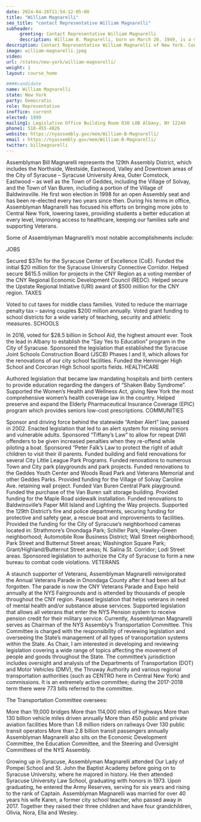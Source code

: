 ```yaml
---
date: 2024-04-26T11:54:12-05:00
title: "William Magnarelli"
seo_title: "contact Representative William Magnarelli"
subheader:
     greeting: Contact Representative William Magnarelli
     description: William B. Magnarelli, born on March 20, 1949, is a member of the New York State Assembly, representing the 129th district, which includes the Northside, Westside, Eastwood, Valley and Downtown areas of the City of Syracuse – Syracuse University Area, Outer Comstock, Eastwood – as well as the Town of Geddes, including the Village of Solvay, and the Town of Van Buren, including a portion of the Village of Baldwinsville.
description: Contact Representative William Magnarelli of New York. Contact information for William Magnarelli includes email address, phone number, and mailing address.
image: william-magnarelli.jpeg
video:
url: /states/new-york/william-magnarelli/
weight: 1
layout: course_home

####candidate
name: William Magnarelli
state: New York
party: Democratic
role: Representative
inoffice: current
elected: 1999
mailing1: Legislative Office Building Room 830 LOB Albany, NY 12248
phone1: 518-455-4826
website: https://nyassembly.gov/mem/William-B-Magnarelli/
email : https://nyassembly.gov/mem/William-B-Magnarelli/
twitter: billmagnarelli
---
```


Assemblyman Bill Magnarelli represents the 129th Assembly District, which includes the Northside, Westside, Eastwood, Valley and Downtown areas of the City of Syracuse – Syracuse University Area, Outer Comstock, Eastwood – as well as the Town of Geddes, including the Village of Solvay, and the Town of Van Buren, including a portion of the Village of Baldwinsville. He first won election in 1998 for an open Assembly seat and has been re-elected every two years since then. During his terms in office, Assemblyman Magnarelli has focused his efforts on bringing more jobs to Central New York, lowering taxes, providing students a better education at every level, improving access to healthcare, keeping our families safe and supporting Veterans.

Some of Assemblyman Magnarelli’s most notable accomplishments include:





JOBS

Secured $37m for the Syracuse Center of Excellence (CoE).
Funded the initial $20 million for the Syracuse University Connective Corridor.
Helped secure $615.5 million for projects in the CNY Region as a voting member of the CNY Regional Economic Development Council (REDC).
Helped secure the Upstate Regional Initiative (URI) award of $500 million for the CNY region.
TAXES

Voted to cut taxes for middle class families.
Voted to reduce the marriage penalty tax – saving couples $200 million annually.
Voted grant funding to school districts for a wide variety of teaching, security and athletic measures.
SCHOOLS

In 2016, voted for $28.5 billion in School Aid, the highest amount ever.
Took the lead in Albany to establish the “Say Yes to Education” program in the City of Syracuse.
Sponsored the legislation that established the Syracuse Joint Schools Construction Board (JSCB) Phases I and II, which allows for the renovations of our city school facilities.
Funded the Henninger High School and Corcoran High School sports fields.
HEALTHCARE

Authored legislation that became law mandating hospitals and birth centers to provide education regarding the dangers of “Shaken Baby Syndrome”.
Supported the Women’s Health and Wellness Act, giving New York the most comprehensive women’s health coverage law in the country.
Helped preserve and expand the Elderly Pharmaceutical Insurance Coverage (EPIC) program which provides seniors low-cost prescriptions.
COMMUNITIES

Sponsor and driving force behind the statewide “Amber Alert” law, passed in 2002.
Enacted legislation that led to an alert system for missing seniors and vulnerable adults.
Sponsored “Tiffany’s Law” to allow for repeat DWI offenders to be given increased penalties when they re-offend while piloting a boat.
Sponsored “Peter Falk’s Law to protect the right of adult children to visit their ill parents.
Funded building and field renovations for several City Little League Park Programs.
Funded renovations to numerous Town and City park playgrounds and park projects.
Funded renovations to the Geddes Youth Center and Woods Road Park and Veterans Memorial and other Geddes Parks.
Provided funding for the Village of Solvay Caroline Ave. retaining wall project.
Funded Van Buren Central Park playground.
Funded the purchase of the Van Buren salt storage building.
Provided funding for the Maple Road sidewalk installation.
Funded renovations to Baldwinsville’s Paper Mill Island and Lighting the Way projects.
Supported the 129th District’s fire and police departments, securing funding for protective and safety gear, a rescue boat and improvements to facilities.
Provided the funding for the City of Syracuse’s neighborhood cameras located in: Strathmore’s Onondaga Park; Schiller Park; Hawley-Green neighborhood; Automobile Row Business District; Wall Street neighborhood; Park Street and Butternut Street areas; Washington Square Park; Grant/Highland/Butternut Street areas; N. Salina St. Corridor; Lodi Street areas.
Sponsored legislation to authorize the City of Syracuse to form a new bureau to combat code violations.
VETERANS

A staunch supporter of Veterans, Assemblyman Magnarelli reinvigorated the Annual Veterans Parade in Onondaga County after it had been all but forgotten. The parade is now the CNY Veterans Parade and Expo held annually at the NYS Fairgrounds and is attended by thousands of people throughout the CNY region.
Passed legislation that helps veterans in need of mental health and/or substance abuse services.
Supported legislation that allows all veterans that enter the NYS Pension system to receive pension credit for their military service.
Currently, Assemblyman Magnarelli serves as Chairman of the NYS Assembly’s Transportation Committee. This Committee is charged with the responsibility of reviewing legislation and overseeing the State’s management of all types of transportation systems within the State. As Chair, I am interested in developing and reviewing legislation covering a wide range of topics affecting the movement of people and goods throughout the State. The committee’s jurisdiction includes oversight and analysis of the Departments of Transportation (DOT) and Motor Vehicles (DMV), the Thruway Authority and various regional transportation authorities (such as CENTRO here in Central New York) and commissions. It is an extremely active committee; during the 2017-2018 term there were 773 bills referred to the committee.

The Transportation Committee oversees:

More than 19,000 bridges
More than 114,000 miles of highways
More than 130 billion vehicle miles driven annually
More than 450 public and private aviation facilities
More than 1.8 million riders on railways
Over 130 public transit operators
More than 2.8 billion transit passengers annually
Assemblyman Magnarelli also sits on the Economic Development Committee, the Education Committee, and the Steering and Oversight Committees of the NYS Assembly.

Growing up in Syracuse, Assemblyman Magnarelli attended Our Lady of Pompei School and St. John the Baptist Academy before going on to Syracuse University, where he majored in history. He then attended Syracuse University Law School, graduating with honors in 1973. Upon graduating, he entered the Army Reserves, serving for six years and rising to the rank of Captain. Assemblyman Magnarelli was married for over 40 years his wife Karen, a former city school teacher, who passed away in 2017. Together they raised their three children and have four grandchildren, Olivia, Nora, Ella and Wesley.
